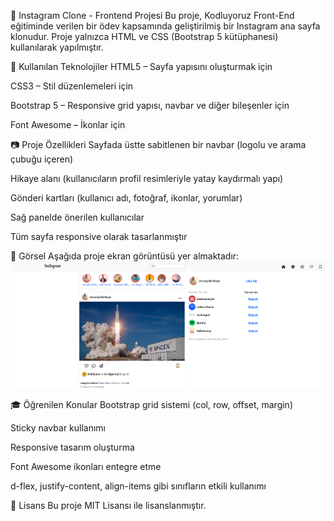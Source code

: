 📸 Instagram Clone - Frontend Projesi
Bu proje, Kodluyoruz Front-End eğitiminde verilen bir ödev kapsamında geliştirilmiş bir Instagram ana sayfa klonudur. Proje yalnızca HTML ve CSS (Bootstrap 5 kütüphanesi) kullanılarak yapılmıştır.

🧩 Kullanılan Teknolojiler
HTML5 – Sayfa yapısını oluşturmak için

CSS3 – Stil düzenlemeleri için

Bootstrap 5 – Responsive grid yapısı, navbar ve diğer bileşenler için

Font Awesome – İkonlar için

📷 Proje Özellikleri
Sayfada üstte sabitlenen bir navbar (logolu ve arama çubuğu içeren)

Hikaye alanı (kullanıcıların profil resimleriyle yatay kaydırmalı yapı)

Gönderi kartları (kullanıcı adı, fotoğraf, ikonlar, yorumlar)

Sağ panelde önerilen kullanıcılar

Tüm sayfa responsive olarak tasarlanmıştır

📎 Görsel
Aşağıda proje ekran görüntüsü yer almaktadır:
![Kapak Görseli](instagram.png)


🎓 Öğrenilen Konular
Bootstrap grid sistemi (col, row, offset, margin)

Sticky navbar kullanımı

Responsive tasarım oluşturma

Font Awesome ikonları entegre etme

d-flex, justify-content, align-items gibi sınıfların etkili kullanımı

📄 Lisans
Bu proje MIT Lisansı ile lisanslanmıştır.

